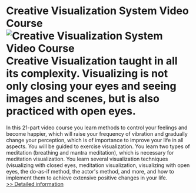 # Creative Visualization System Video Course<br />![Creative Visualization System Video Course](https://mycommerce.akamaized.net/api/pimages/P300565227/BIG/300565227.PNG)<br />Creative Visualization taught in all its complexity. Visualizing is not only closing your eyes and seeing images and scenes, but is also practiced with open eyes.
In this 21-part video course you learn methods to control your feelings and become happier, which will raise your frequency of vibration and gradually change your perception, which is of importance to improve your life in all aspects. You will be guided to exercise visualization. You learn two types of meditation (breathing and mantra meditation), which is necessary for meditation visualization. You learn several visualization techniques (visualizing with closed eyes, meditation visualization, visualizing with open eyes, the do-as-if method, the actor's method, and more, and how to implement them to achieve extensive positive changes in your life.<br />[>> Detailed information](https://secure.shareit.com/shareit/product.html?productid=300565227&affiliateid=200057808)